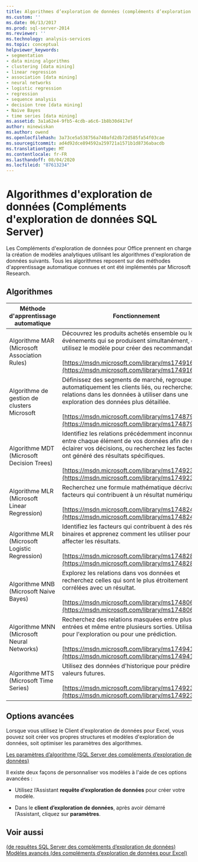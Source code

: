 ```yaml
---
title: Algorithmes d’exploration de données (compléments d’exploration de données SQL Server) | Microsoft Docs
ms.custom: ''
ms.date: 06/13/2017
ms.prod: sql-server-2014
ms.reviewer: ''
ms.technology: analysis-services
ms.topic: conceptual
helpviewer_keywords:
- segmentation
- data mining algorithms
- clustering [data mining]
- linear regression
- association [data mining]
- neural networks
- logistic regression
- regression
- sequence analysis
- decision tree [data mining]
- Naive Bayes
- time series [data mining]
ms.assetid: 3a1a62e4-9fb5-4cdb-a6c6-1b8b30d417ef
author: minewiskan
ms.author: owend
ms.openlocfilehash: 3a73ce5a538756a740afd2db72d585fa54f03cae
ms.sourcegitcommit: ad4d92dce894592a259721a1571b1d8736abacdb
ms.translationtype: MT
ms.contentlocale: fr-FR
ms.lasthandoff: 08/04/2020
ms.locfileid: "87613234"
---
```

# <a name="data-mining-algorithms-sql-server-data-mining-add-ins"></a>Algorithmes d'exploration de données (Compléments d'exploration de données SQL Server)
  Les Compléments d'exploration de données pour Office prennent en charge la création de modèles analytiques utilisant les algorithmes d'exploration de données suivants. Tous les algorithmes reposent sur des méthodes d'apprentissage automatique connues et ont été implémentés par Microsoft Research.  
  
## <a name="algorithms"></a>Algorithmes  
  
|Méthode d'apprentissage automatique|Fonctionnement|  
|-----------------------------|------------------|  
|Algorithme MAR (Microsoft Association Rules)|Découvrez les produits achetés ensemble ou les événements qui se produisent simultanément, et utilisez le modèle pour créer des recommandations.<br /><br /> [https://msdn.microsoft.com/library/ms174916.aspx](https://msdn.microsoft.com/library/ms174916.aspx)|  
|Algorithme de gestion de clusters Microsoft|Définissez des segments de marché, regroupez automatiquement les clients liés, ou recherchez des relations dans les données à utiliser dans une exploration des données plus détaillée.<br /><br /> [https://msdn.microsoft.com/library/ms174879.aspx](https://msdn.microsoft.com/library/ms174879.aspx)|  
|Algorithme MDT (Microsoft Decision Trees)|Identifiez les relations précédemment inconnues entre chaque élément de vos données afin de mieux éclairer vos décisions, ou recherchez les facteurs qui ont généré des résultats spécifiques.<br /><br /> [https://msdn.microsoft.com/library/ms174923.aspx](https://msdn.microsoft.com/library/ms174923.aspx)|  
|Algorithme MLR (Microsoft Linear Regression)|Recherchez une formule mathématique décrivant les facteurs qui contribuent à un résultat numérique.<br /><br /> [https://msdn.microsoft.com/library/ms174824.aspx](https://msdn.microsoft.com/library/ms174824.aspx)|  
|Algorithme MLR (Microsoft Logistic Regression)|Identifiez les facteurs qui contribuent à des résultats binaires et apprenez comment les utiliser pour affecter les résultats.<br /><br /> [https://msdn.microsoft.com/library/ms174828.aspx](https://msdn.microsoft.com/library/ms174828.aspx)|  
|Algorithme MNB (Microsoft Naive Bayes)|Explorez les relations dans vos données et recherchez celles qui sont le plus étroitement corrélées avec un résultat.<br /><br /> [https://msdn.microsoft.com/library/ms174806.aspx](https://msdn.microsoft.com/library/ms174806.aspx)|  
|Algorithme MNN (Microsoft Neural Networks)|Recherchez des relations masquées entre plusieurs entrées et même entre plusieurs sorties. Utilisation pour l'exploration ou pour une prédiction.<br /><br /> [https://msdn.microsoft.com/library/ms174941.aspx](https://msdn.microsoft.com/library/ms174941.aspx)|  
|Algorithme MTS (Microsoft Time Series)|Utilisez des données d'historique pour prédire des valeurs futures.<br /><br /> [https://msdn.microsoft.com/library/ms174923.aspx](https://msdn.microsoft.com/library/ms174923.aspx)|  
  
## <a name="advanced-options"></a>Options avancées  
 Lorsque vous utilisez le Client d'exploration de données pour Excel, vous pouvez soit créer vos propres structures et modèles d'exploration de données, soit optimiser les paramètres des algorithmes.  
  
 [Les paramètres d’algorithme &#40;SQL Server des compléments d’exploration de données&#41;](algorithm-parameters-sql-server-data-mining-add-ins.md)  
  
 Il existe deux façons de personnaliser vos modèles à l'aide de ces options avancées :  
  
-   Utilisez l’Assistant **requête d’exploration de données** pour créer votre modèle.  
  
-   Dans le **client d’exploration de données**, après avoir démarré l’Assistant, cliquez sur **paramètres**.  
  
## <a name="see-also"></a>Voir aussi  
 [&#40;de requêtes SQL Server des compléments d’exploration de données&#41;](query-sql-server-data-mining-add-ins.md)   
 [Modèles avancés &#40;des compléments d’exploration de données pour Excel&#41;](advanced-modeling-data-mining-add-ins-for-excel.md)  
  
  
